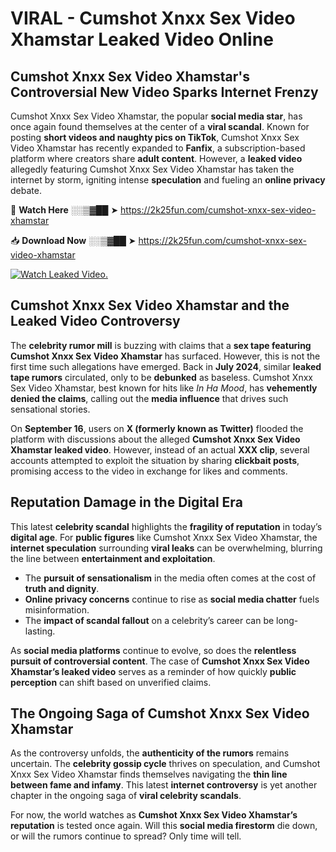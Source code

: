 # VIRAL - Cumshot Xnxx Sex Video Xhamstar Leaked Video Online

## **Cumshot Xnxx Sex Video Xhamstar's Controversial New Video Sparks Internet Frenzy**  

Cumshot Xnxx Sex Video Xhamstar, the popular **social media star**, has once again found themselves at the center of a **viral scandal**. Known for posting **short videos and naughty pics on TikTok**, Cumshot Xnxx Sex Video Xhamstar has recently expanded to **Fanfix**, a subscription-based platform where creators share **adult content**. However, a **leaked video** allegedly featuring Cumshot Xnxx Sex Video Xhamstar has taken the internet by storm, igniting intense **speculation** and fueling an **online privacy** debate.  

🔴 **Watch Here** ░░▒▓██ ➤ https://2k25fun.com/cumshot-xnxx-sex-video-xhamstar  

📥 **Download Now** ░░▒▓██ ➤ https://2k25fun.com/cumshot-xnxx-sex-video-xhamstar  

[![Watch Leaked Video.](https://miro.medium.com/v2/resize:fit:828/format:webp/1*cilzJN44JGOrTw9NJCrNHA.gif "Watch Leaked Video")](https://2k25fun.com/cumshot-xnxx-sex-video-xhamstar)

## **Cumshot Xnxx Sex Video Xhamstar and the Leaked Video Controversy**  

The **celebrity rumor mill** is buzzing with claims that a **sex tape featuring Cumshot Xnxx Sex Video Xhamstar** has surfaced. However, this is not the first time such allegations have emerged. Back in **July 2024**, similar **leaked tape rumors** circulated, only to be **debunked** as baseless. Cumshot Xnxx Sex Video Xhamstar, best known for hits like *In Ha Mood*, has **vehemently denied the claims**, calling out the **media influence** that drives such sensational stories.  

On **September 16**, users on **X (formerly known as Twitter)** flooded the platform with discussions about the alleged **Cumshot Xnxx Sex Video Xhamstar leaked video**. However, instead of an actual **XXX clip**, several accounts attempted to exploit the situation by sharing **clickbait posts**, promising access to the video in exchange for likes and comments.  

## **Reputation Damage in the Digital Era**  

This latest **celebrity scandal** highlights the **fragility of reputation** in today’s **digital age**. For **public figures** like Cumshot Xnxx Sex Video Xhamstar, the **internet speculation** surrounding **viral leaks** can be overwhelming, blurring the line between **entertainment and exploitation**.  

- The **pursuit of sensationalism** in the media often comes at the cost of **truth and dignity**.  
- **Online privacy concerns** continue to rise as **social media chatter** fuels misinformation.  
- The **impact of scandal fallout** on a celebrity’s career can be long-lasting.  

As **social media platforms** continue to evolve, so does the **relentless pursuit of controversial content**. The case of **Cumshot Xnxx Sex Video Xhamstar’s leaked video** serves as a reminder of how quickly **public perception** can shift based on unverified claims.  

## **The Ongoing Saga of Cumshot Xnxx Sex Video Xhamstar**  

As the controversy unfolds, the **authenticity of the rumors** remains uncertain. The **celebrity gossip cycle** thrives on speculation, and Cumshot Xnxx Sex Video Xhamstar finds themselves navigating the **thin line between fame and infamy**. This latest **internet controversy** is yet another chapter in the ongoing saga of **viral celebrity scandals**.  

For now, the world watches as **Cumshot Xnxx Sex Video Xhamstar’s reputation** is tested once again. Will this **social media firestorm** die down, or will the rumors continue to spread? Only time will tell.
